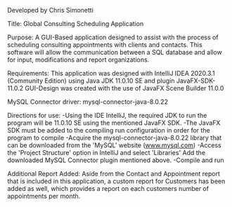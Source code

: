 Developed by Chris Simonetti

Title: 
Global Consulting Scheduling Application

Purpose: 
A GUI-Based application designed to assist with the process of
scheduling consulting appointments with clients and contacts. This software
will allow the communication between a SQL database and allow for input,
modifications and report organizations.

Requirements:
This application was designed with IntelliJ IDEA 2020.3.1 (Community Edition)
using Java JDK 11.0.10 SE and plugin JavaFX-SDK-11.0.2
GUI-Design was created with the use of JavaFX Scene Builder 11.0.0

MySQL Connector driver: mysql-connector-java-8.0.22

Directions for use:
-Using the IDE IntelliJ, the required JDK to run the program will be 11.0.10 SE
using the mentioned JavaFX SDK.
-The JavaFX SDK must be added to the compiling run configuration in order for the
program to compile
-Acquire the mysql-connector-java-8.0.22 library that can be downloaded
from the 'MySQL' website (www.mysql.com)
-Access the 'Project Structure' option in IntelliJ and select 'Libraries'
Add the downloaded MySQL Connector plugin mentioned above.
-Compile and run

Additional Report Added:
Aside from the Contact and Appointment report that is included in this application,
a custom report for Customers has been added as well, which provides a report on
each customers number of appointments per month.
